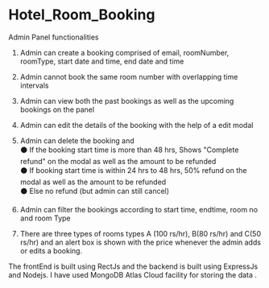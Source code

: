 # Hotel_Room_Booking

Admin Panel functionalities

1. Admin can create a booking comprised of email, roomNumber, roomType, start date and time, end date and time

2. Admin cannot book the same room number with overlapping time intervals

3. Admin can view both the past bookings as well as the upcoming bookings on the panel

4. Admin can edit the details of the booking with the help of a edit modal

5. Admin can delete the booking and <br/>
⚫ If the booking start time is more than 48 hrs, Shows "Complete refund" on the modal as well as the amount to be refunded <br/>
⚫ If booking start time is within 24 hrs to 48 hrs, 50% refund on the modal as well as the amount to be refunded <br/>
⚫ Else no refund (but admin can still cancel) <br/>

6. Admin can filter the bookings according to start time, endtime, room no and room Type

7. There are three types of rooms types A (100 rs/hr), B(80 rs/hr) and C(50 rs/hr) and an alert box is shown with the price whenever the admin adds or edits a booking.


The frontEnd is built using RectJs and the backend is built using ExpressJs and Nodejs.
I have used MongoDB Atlas Cloud facility for storing the data .


